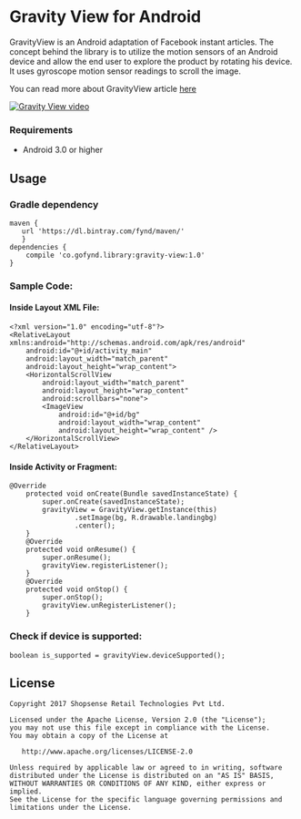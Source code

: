 # Gravity View for Android

GravityView is an Android adaptation of Facebook instant articles. The concept behind the library is to utilize the motion sensors of an Android device and allow the end user to explore the product by rotating his device. It uses gyroscope motion sensor readings to scroll the image.

You can read more about GravityView article [here](https://blog.gofynd.com/introducing-gravity-because-swiping-is-so-yesterday-4aebd89f0e21)


[![Gravity View video](http://img.youtube.com/vi/IrNr-J1s8f8/0.jpg)](http://www.youtube.com/watch?v=IrNr-J1s8f8)

### Requirements
  - Android 3.0 or higher

## Usage
### Gradle dependency

```
maven {
   url 'https://dl.bintray.com/fynd/maven/'
   }
dependencies {
    compile 'co.gofynd.library:gravity-view:1.0'
}
```

### Sample Code:

#### Inside Layout XML File:

```
<?xml version="1.0" encoding="utf-8"?>
<RelativeLayout xmlns:android="http://schemas.android.com/apk/res/android"
    android:id="@+id/activity_main"
    android:layout_width="match_parent"
    android:layout_height="wrap_content">
    <HorizontalScrollView
        android:layout_width="match_parent"
        android:layout_height="wrap_content"
        android:scrollbars="none">
        <ImageView
            android:id="@+id/bg"
            android:layout_width="wrap_content"
            android:layout_height="wrap_content" />
    </HorizontalScrollView>
</RelativeLayout>
```

#### Inside Activity or Fragment:

```
@Override
    protected void onCreate(Bundle savedInstanceState) {
        super.onCreate(savedInstanceState);
        gravityView = GravityView.getInstance(this)
                .setImage(bg, R.drawable.landingbg)
                .center();
    }
    @Override
    protected void onResume() {
        super.onResume();
        gravityView.registerListener();
    }
    @Override
    protected void onStop() {
        super.onStop();
        gravityView.unRegisterListener();
    }
```

### Check if device is supported:

```
boolean is_supported = gravityView.deviceSupported();
```

## License
    Copyright 2017 Shopsense Retail Technologies Pvt Ltd.

    Licensed under the Apache License, Version 2.0 (the "License");
    you may not use this file except in compliance with the License.
    You may obtain a copy of the License at

       http://www.apache.org/licenses/LICENSE-2.0

    Unless required by applicable law or agreed to in writing, software
    distributed under the License is distributed on an "AS IS" BASIS,
    WITHOUT WARRANTIES OR CONDITIONS OF ANY KIND, either express or implied.
    See the License for the specific language governing permissions and
    limitations under the License.
